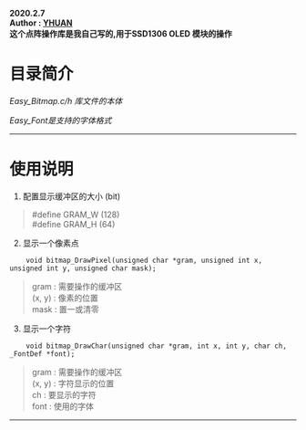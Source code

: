 **2020.2.7**  
**Author : [YHUAN](https://github.com/yhuan416)**  
**这个点阵操作库是我自己写的,用于SSD1306 OLED 模块的操作**  

# 目录简介

*Easy_Bitmap.c/h 库文件的本体*

*Easy_Font是支持的字体格式*

---

# 使用说明

1. 配置显示缓冲区的大小 (bit)  
> #define GRAM_W	(128)  
> #define GRAM_H	(64)  

2. 显示一个像素点  
```
	void bitmap_DrawPixel(unsigned char *gram, unsigned int x, unsigned int y, unsigned char mask);
```
> gram : 需要操作的缓冲区  
> (x, y) : 像素的位置  
> mask : 置一或清零  

3. 显示一个字符  
```
	void bitmap_DrawChar(unsigned char *gram, int x, int y, char ch, _FontDef *font);
```
> gram : 需要操作的缓冲区  
> (x, y) : 字符显示的位置  
> ch : 要显示的字符  
> font : 使用的字体  


---

